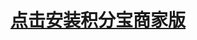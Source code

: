 # [点击安装积分宝商家版](itms-services:/?action=download-manifest&url=https://raw.githubusercontent.com/zyprosoft/HappyFunApp/master/HappyFun.plist)  
